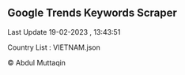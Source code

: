 

## Google Trends Keywords Scraper 
 
Last Update 19-02-2023 , 13:43:51

Country List :
VIETNAM.json



© Abdul Muttaqin 
